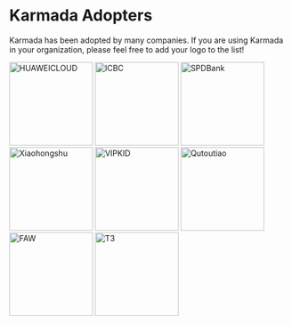 # Karmada Adopters

Karmada has been adopted by many companies.
If you are using Karmada in your organization, please feel free to add your logo to the list!


<img alt="HUAWEICLOUD" width="150px" src="https://karmada.io/img/huawei.png">
<img alt="ICBC" width="150px" src="https://karmada.io/img/icbc.png">
<img alt="SPDBank" width="150px" src="https://karmada.io/img/spdb.png">
<img alt="Xiaohongshu" width="150px" src="https://karmada.io/img/xiaohongshu.png">
<img alt="VIPKID" width="150px" src="https://karmada.io/img/VIPKID.png">
<img alt="Qutoutiao" width="150px" src="https://karmada.io/img/qutoutiao.png">
<img alt="FAW" width="150px" src="https://karmada.io/img/faw.png">
<img alt="T3" width="150px" src="https://karmada.io/img/T3-logo2.png">

